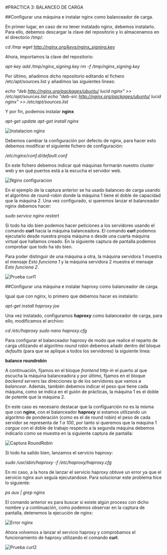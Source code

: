 #PRACTICA 3: BALANCEO DE CARGA

##Configurar una máquina e instalar nginx como balanceador de carga.

En primer lugar, en caso de no tener instalado nginx, debemos instalarlo. Para ello,
debemos descargar la clave del repositorio y lo almacenamos en el directorio /tmp/:

*cd /tmp*
*wget http://nginx.org/keys/nginx_signing.key*

Ahora, importamos la clave del repositorio:

*apt-key add /tmp/nginx_signing.key*
*rm -f /tmp/nginx_signing.key*

Por último, añadimos dicho repositorio editando el fichero /etc/apt/sources.list y añadimos las 
siguientes líneas:

*echo "deb http://nginx.org/packages/ubuntu/ lucid nginx" >> /etc/apt/sources.list*
*echo "deb-src http://nginx.org/packages/ubuntu/ lucid nginx" >> /etc/apt/sources.list*

Y por fin, podemos instalar **nginx**

*apt-get update*
*apt-get install nginx*

![Instalacion nginx](/home/ramon/capturasSWAP/p3-1.png?raw=true)

Debemos cambiar la configuración por defecto de nginx, para hacer esto debemos modificar el siguiente fichero
de configuración:

*/etc/nginx/conf.d/default.conf*

En este fichero debemos indicar qué máquinas formarán nuestro cluster web y en qué puertos está a la escucha
el servidor web.

![Nginx configuracion](/home/ramon/capturasSWAP/P3-7.png)

En el ejemplo de la captura anterior se ha usado balanceo de carga usando el algoritmo de round-robin donde la 
máquina 1 tiene el doble de capacidad que la máquina 2. Una vez configurado, si queremos lanzar el balanceador nginx debemos hacer:

*sudo service nginx restart*

Si todo ha ido bien podemos hacer peticiones a los servidores usando el comando **curl** hacia la máquina balanceadora.
El comando **curl** podemos ejecutarlo desde nuestra propia máquina o desde una cuarta máquina virtual que hallamos creado. 
En la siguiente captura de pantalla podemos comprobar que todo ha ido bien. 

Para poder distinguir de una máquina a otra, la máquina servidora 1 muestra el mensaje *Esto funciona 1* y la máquina servidora 2 
muestra el mensaje *Esto funciona 2*.

![Prueba curl1](/home/ramon/capturasSWAP/nginxMaquina1DoblePotente.png)

##Configurar una máquina e instalar haproxy como balanceador de carga.

Igual que con nginx, lo primero que debemos hacer es instalarlo:

*apt-get install haproxy joe*

Una vez instalado, configuramos **haproxy** como balanceador de carga, para ello, modificamos el archivo:

*cd /etc/haproxy*
*sudo nano haproxy.cfg*

Para configurar el balanceador haproxy de modo que realice el reparto de carga utilizando el algoritmo *round robin*
debemos añadir dentro del bloque *defaults* (para que se aplique a todos los servidores) la siguiente línea:

**balance roundrobin**

A continuación, fijamos en el bloque *frontend http-in* el puerto al que escucha la máquina balanceadora y por último,
fijamos en el bloque *backend servers* las direcciones ip de los servidores que vamos a *balancear*. Además, también debemos
indicar el peso que tiene cada máquina, como se indica en el guión de prácticas, la máquina 1 es el doble de potente que la máquina 2.

En este caso es necesario destacar que la configuarción no es la misma que con **nginx**, con el balanceador **haproxy** si estamos utilizando un algoritmo de ponderación (como es el de round robin) el peso de cada servidor se representa de *1 a 100*, por tanto si queremos
que la máquina 1 *cargue* con el doble de trabajo respecto a la segunda máquina debemos indicarlo como se muestra en la siguiente captura
de pantalla:

![Captura RoundRobin](/home/ramon/capturasSWAP/roundrobinHaproxy.png)

Si todo ha salido bien, lanzamos el servicio haproxy:

*sudo /usr/sbin/haproxy -f /etc/haproxy/haproxy.cfg*

En mi caso, a la hora de lanzar el servicio haproxy obtuve un error ya que el servicio nginx aun seguía
ejecutandose. Para solucionar este problema hice lo siguiente:

*ps aux | grep nginx*

El comando anterior es para buscar si existe algún proceso con dicho nombre y a continuación, como podemos observar
en la captura de pantalla, detenemos la ejecución de nginx:

![Error nginx](/home/ramon/capturasSWAP/P3-9.png)

Ahora volvemos a lanzar el servicio haproxy y comprobamos el funcionamiento de haproxy utilizando el comando **curl**. 

![Prueba curl2](/home/ramon/capturasSWAP/pruebaRoundRobinHaproxy.png)
